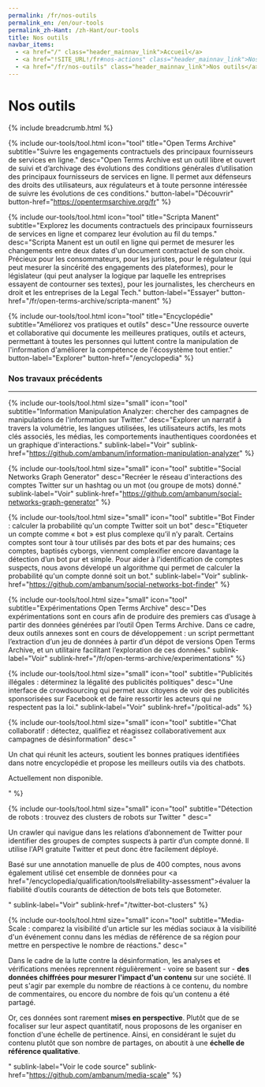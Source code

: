 ```yaml
---
permalink: /fr/nos-outils
permalink_en: /en/our-tools
permalink_zh-Hant: /zh-Hant/our-tools
title: Nos outils
navbar_items:
  - <a href="/" class="header_mainnav_link">Accueil</a>
  - <a href="!SITE_URL!/fr#nos-actions" class="header_mainnav_link">Nos actions</a>
  - <a href="/fr/nos-outils" class="header_mainnav_link">Nos outils</a>
---
```


# Nos outils

{% include breadcrumb.html %}

{% include our-tools/tool.html
icon="tool"
title="Open Terms Archive"
subtitle="Suivre les engagements contractuels des principaux fournisseurs de services en ligne."
desc="Open Terms Archive est un outil libre et ouvert de suivi et d’archivage des évolutions des conditions générales d’utilisation des principaux fournisseurs de services en ligne. Il permet aux défenseurs des droits des utilisateurs, aux régulateurs et à toute personne intéressée de suivre les évolutions de ces conditions."
button-label="Découvrir"
button-href="https://opentermsarchive.org/fr" %}

{% include our-tools/tool.html
icon="tool"
title="Scripta Manent"
subtitle="Explorez les documents contractuels des principaux fournisseurs de services en ligne et comparez leur évolution au fil du temps."
desc="Scripta Manent est un outil en ligne qui permet de mesurer les changements entre deux dates d'un document contractuel de son choix. Précieux pour les consommateurs, pour les juristes, pour le régulateur (qui peut mesurer la sincérité des engagements des plateformes), pour le législateur (qui peut analyser la logique par laquelle les entreprises essayent de contourner ses textes), pour les journalistes, les chercheurs en droit et les entreprises de la Legal Tech."
button-label="Essayer"
button-href="/fr/open-terms-archive/scripta-manent" %}

{% include our-tools/tool.html
icon="tool"
title="Encyclopédie"
subtitle="Améliorez vos pratiques et outils"
desc="Une ressource ouverte et collaborative qui documente les meilleures pratiques, outils et acteurs, permettant à toutes les personnes qui luttent contre la manipulation de l'information d'améliorer la compétence de l'écosystème tout entier."
button-label="Explorer"
button-href="/encyclopedia" %}

<h3>Nos travaux précédents</h3>
<hr />

{% include our-tools/tool.html
size="small"
icon="tool"
subtitle="Information Manipulation Analyzer: chercher des campagnes de manipulations de l'information sur Twitter."
desc="Explorer un narratif à travers la volumétrie, les langues utilisées, les utilisateurs actifs, les mots clés associés, les médias, les comportements inauthentiques coordonées et un graphique d'interactions."
sublink-label="Voir"
sublink-href="https://github.com/ambanum/information-manipulation-analyzer"
%}

{% include our-tools/tool.html
size="small"
icon="tool"
subtitle="Social Networks Graph Generator"
desc="Recréer le réseau d'interactions des comptes Twitter sur un hashtag ou un mot (ou groupe de mots) donné."
sublink-label="Voir"
sublink-href="https://github.com/ambanum/social-networks-graph-generator"
%}

{% include our-tools/tool.html
size="small"
icon="tool"
subtitle="Bot Finder : calculer la probabilité qu'un compte Twitter soit un bot"
desc="Etiqueter un compte comme « bot » est plus complexe qu’il n’y paraît. Certains comptes sont tour à tour utilisés par des bots et par des humains; ces comptes, baptisés cyborgs, viennent complexifier encore davantage la détection d’un bot pur et simple. Pour aider à l'identification de comptes suspects, nous avons dévelopé un algorithme qui permet de calculer la probabilité qu'un compte donné soit un bot."
sublink-label="Voir"
sublink-href="https://github.com/ambanum/social-networks-bot-finder"
%}

{% include our-tools/tool.html
size="small"
icon="tool"
subtitle="Expérimentations Open Terms Archive"
desc="Des expérimentations sont en cours afin de produire des premiers cas d’usage à partir des données générées par l’outil Open Terms Archive. Dans ce cadre, deux outils annexes sont en cours de développement : un script permettant l’extraction d’un jeu de données à partir d’un dépot de versions Open Terms Archive, et un utilitaire facilitant l’exploration de ces données."
sublink-label="Voir"
sublink-href="/fr/open-terms-archive/experimentations"
%}

{% include our-tools/tool.html
size="small"
icon="tool"
subtitle="Publicités illégales : déterminez la légalité des publicités politiques"
desc="Une interface de crowdsourcing qui permet aux citoyens de voir des publicités sponsorisées sur Facebook et de faire ressortir les acteurs qui ne respectent pas la loi."
sublink-label="Voir"
sublink-href="/political-ads"
%}

{% include our-tools/tool.html
size="small"
icon="tool"
subtitle="Chat collaboratif : détectez, qualifiez et réagissez collaborativement aux campagnes de désinformation"
desc="<p>Un chat qui réunit les acteurs, soutient les bonnes pratiques identifiées dans notre encyclopédie et propose les meilleurs outils via des chatbots.</p><p>Actuellement non disponible.</p>"
 %}

{% include our-tools/tool.html
size="small"
icon="tool"
subtitle="Détection de robots : trouvez des clusters de robots sur Twitter "
desc="<p>Un crawler qui navigue dans les relations d’abonnement de Twitter pour identifier des groupes de comptes suspects à partir d’un compte donné. Il utilise l'API gratuite Twitter et peut donc être facilement déployé. </p><p>Basé sur une annotation manuelle de plus de 400&nbsp;comptes, nous avons également utilisé cet ensemble de données pour <a href=\"/encyclopedia/qualification/tools#reliability-assessment\">évaluer la fiabilité</a> d’outils courants de détection de bots tels que Botometer.</p>"
sublink-label="Voir"
sublink-href="/twitter-bot-clusters" %}

{% include our-tools/tool.html
size="small"
icon="tool"
subtitle="Media-Scale : comparez la visibilité d'un article sur les médias sociaux à la visibilité d'un événement connu dans les médias de référence de sa région pour mettre en perspective le nombre de réactions."
desc="<p>Dans le cadre de la lutte contre la désinformation, les analyses et vérifications menées reprennent régulièrement - voire se basent sur - <strong>des données chiffrées pour mesurer l'impact d'un contenu</strong> sur une société. Il peut s'agir par exemple du nombre de réactions à ce contenu, du nombre de commentaires, ou encore du nombre de fois qu'un contenu a été partagé.</p><p>Or, ces données sont rarement <strong>mises en perspective</strong>. Plutôt que de se focaliser sur leur aspect quantitatif, nous proposons de les organiser en fonction d'une échelle de pertinence. Ainsi, en considérant le sujet du contenu plutôt que son nombre de partages, on aboutit à une <strong>échelle de référence qualitative</strong>.</p>"
sublink-label="Voir le code source"
sublink-href="https://github.com/ambanum/media-scale" %}

